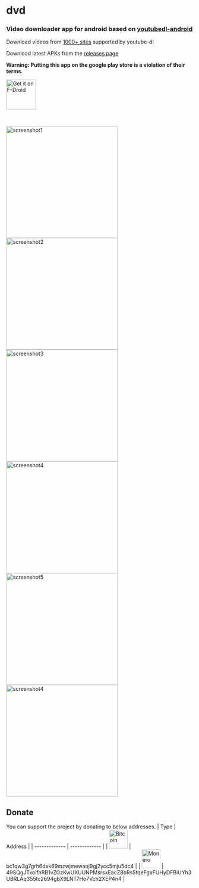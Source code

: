 # dvd

### Video downloader app for android based on [youtubedl-android](https://github.com/yausername/youtubedl-android)

Download videos from [1000+ sites](https://ytdl-org.github.io/youtube-dl/supportedsites.html) supported by youtube-dl

Download latest APKs from the [releases page](https://github.com/yausername/dvd/releases)

**Warning: Putting this app on the google play store is a violation of their terms.**

[<img src="https://fdroid.gitlab.io/artwork/badge/get-it-on.png"
     alt="Get it on F-Droid"
     height="80">](https://f-droid.org/packages/org.yausername.dvd/)

</br>

<img src="./fastlane/metadata/android/en-US/images/phoneScreenshots/1.jpg" alt="screenshot1" width="300"/> <img src="./fastlane/metadata/android/en-US/images/phoneScreenshots/2.jpg" alt="screenshot2" width="300"/>
</br>
<img src="./fastlane/metadata/android/en-US/images/phoneScreenshots/3.jpg" alt="screenshot3" width="300"/> <img src="./fastlane/metadata/android/en-US/images/phoneScreenshots/4.jpg" alt="screenshot4" width="300"/>
</br>
<img src="./fastlane/metadata/android/en-US/images/phoneScreenshots/5.jpg" alt="screenshot5" width="300"/> <img src="./fastlane/metadata/android/en-US/images/phoneScreenshots/6.jpg" alt="screenshot4" width="300"/>

## Donate
You can support the project by donating to below addresses.
| Type  | Address |
| ------------- | ------------- |
| <img src="https://en.bitcoin.it/w/images/en/2/29/BC_Logo_.png" alt="Bitcoin" width="50"/>  | bc1qw3g7grh6dxk69mzwjmewanj9gj2ycc5mju5dc4  |
| <img src="https://www.getmonero.org/press-kit/symbols/monero-symbol-480.png" alt="Monero" width="50"/>  | 49SQgJTxoifhRB1vZGzKwUXUUNPMsrsxEacZ8bRs5tqeFgxFUHyDFBiUYh3UBRLAq355tc2694gbX9LNT7Ho7Vch2XEP4n4  |
